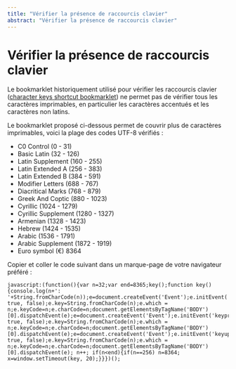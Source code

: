 ```yaml
---
title: "Vérifier la présence de raccourcis clavier"
abstract: "Vérifier la présence de raccourcis clavier"
---
```


# Vérifier la présence de raccourcis clavier

Le bookmarklet historiquement utilisé pour vérifier les raccourcis clavier (<a href="http://3needs.org/en/testing/code/kb-shortcuts.html" lang="en" hreflang="en">character keys shortcut bookmarklet</a>) ne permet pas de vérifier tous les caractères imprimables, en particulier les caractères accentués et les caractères non latins.

Le bookmarklet proposé ci-dessous permet de couvrir plus de caractères imprimables, voici la plage des codes UTF-8 vérifiés :
- C0 Control (0 - 31)
- Basic Latin (32 - 126)
- Latin Supplement (160 - 255)
- Latin Extended A (256 - 383)
- Latin Extended B (384 - 591)
- Modifier Letters (688 - 767)
- Diacritical Marks (768 - 879)
- Greek And Coptic (880 - 1023)
- Cyrillic (1024 - 1279)
- Cyrillic Supplement (1280 - 1327)
- Armenian (1328 - 1423)
- Hebrew (1424 - 1535)
- Arabic (1536 - 1791)
- Arabic Supplement (1872 - 1919)
- Euro symbol (€) 8364


Copier et coller le code suivant dans un marque-page de votre navigateur préféré :

```
javascript:(function(){var n=32;var end=8365;key();function key(){console.log(n+': '+String.fromCharCode(n));e=document.createEvent('Event');e.initEvent('keydown', true, false);e.key=String.fromCharCode(n);e.which = n;e.keyCode=n;e.charCode=n;document.getElementsByTagName('BODY')[0].dispatchEvent(e);e=document.createEvent('Event');e.initEvent('keypress', true, false);e.key=String.fromCharCode(n);e.which = n;e.keyCode=n;e.charCode=n;document.getElementsByTagName('BODY')[0].dispatchEvent(e);e=document.createEvent('Event');e.initEvent('keyup', true, false);e.key=String.fromCharCode(n);e.which = n;e.keyCode=n;e.charCode=n;document.getElementsByTagName('BODY')[0].dispatchEvent(e); n++; if(n<end){if(n==256) n=8364; x=window.setTimeout(key, 20);}}})();

```
